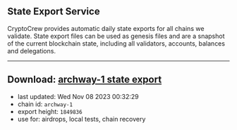 ## State Export Service
CryptoCrew provides automatic daily state exports for all chains we validate. State export files can be used as genesis files and are a snapshot of the current blockchain state, including all validators, accounts, balances and delegations.

---
**Download: [archway-1 state export](https://dl.ccvalidators.com/SERVICE/archway/archway-1_export_1849836.json)**
---

- last updated: Wed Nov 08 2023 00:32:29
- chain id: `archway-1`
- export height: `1849836`
- use for: airdrops, local tests, chain recovery
